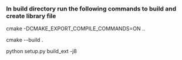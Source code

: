 ### In build directory run the following commands to build and create library file

cmake -DCMAKE_EXPORT_COMPILE_COMMANDS=ON ..

cmake --build .

python setup.py build_ext -j8